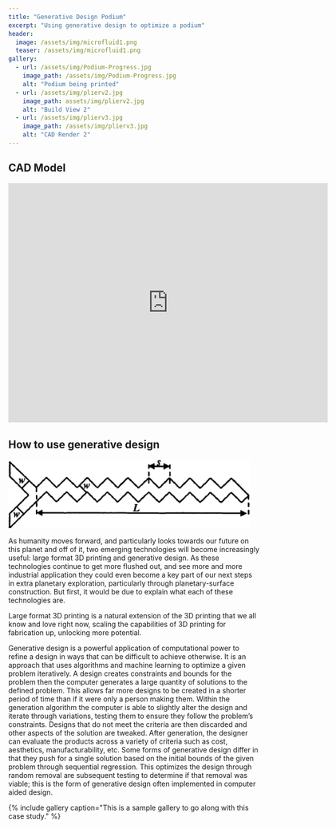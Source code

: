 ```yaml
---
title: "Generative Design Podium"
excerpt: "Using generative design to optimize a podium"
header:
  image: /assets/img/microfluid1.png
  teaser: /assets/img/microfluid1.png
gallery:
  - url: /assets/img/Podium-Progress.jpg
    image_path: /assets/img/Podium-Progress.jpg
    alt: "Podium being printed"
  - url: /assets/img/plierv2.jpg
    image_path: assets/img/plierv2.jpg
    alt: "Build View 2"
  - url: /assets/img/plierv3.jpg
    image_path: /assets/img/plierv3.jpg
    alt: "CAD Render 2"
---
```


## CAD Model
<iframe src="https://vanderbilt643.autodesk360.com/shares/public/SH512d4QTec90decfa6ee4b2ab1210fc7ad9?mode=embed" width="640" height="480" allowfullscreen="true" webkitallowfullscreen="true" mozallowfullscreen="true"  frameborder="0"></iframe>

## How to use generative design



![Image](/assets/img/zigzag_diagram.jpg)

As humanity moves forward, and particularly looks towards our future on this planet and off of it, two emerging technologies will become increasingly useful: large format 3D printing and generative design. As these technologies continue to get more flushed out, and see more and more industrial application they could even become a key part of our next steps in extra planetary exploration, particularly through planetary-surface construction. But first, it would be due to explain what each of these technologies are.

Large format 3D printing is a natural extension of the 3D printing that we all know and love right now, scaling the capabilities of 3D printing for fabrication up, unlocking more potential. 

Generative design is a powerful application of computational power to refine a design in ways that can be difficult to achieve otherwise. It is an approach that uses algorithms and machine learning to optimize a given problem iteratively. A design creates constraints and bounds for the problem then the computer generates a large quantity of solutions to the defined problem. This allows far more designs to be created in a shorter period of time than if it were only a person making them. Within the generation algorithm the computer is able to slightly alter the design and iterate through variations, testing them to ensure they follow the problem’s constraints. Designs that do not meet the criteria are then discarded and other aspects of the solution are tweaked. After generation, the designer can evaluate the products across a variety of criteria such as cost, aesthetics, manufacturability, etc. Some forms of generative design differ in that they push for a single solution based on the initial bounds of the given problem through sequential regression. This optimizes the design through random removal are subsequent testing to determine if that removal was viable; this is the form of generative design often implemented in computer aided design.


{% include gallery caption="This is a sample gallery to go along with this case study." %}
